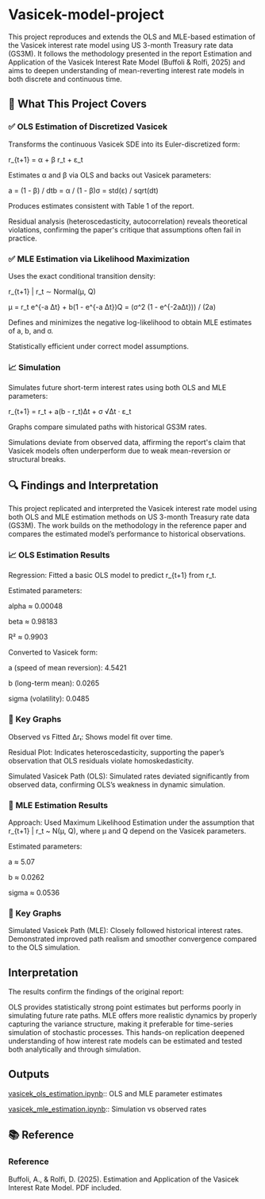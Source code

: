 # Vasicek-model-project

This project reproduces and extends the OLS and MLE-based estimation of the Vasicek interest rate model using US 3-month Treasury rate data (GS3M). It follows the methodology presented in the report Estimation and Application of the Vasicek Interest Rate Model (Buffoli & Rolfi, 2025) and aims to deepen understanding of mean-reverting interest rate models in both discrete and continuous time.


## 🧬 What This Project Covers

### ✅ OLS Estimation of Discretized Vasicek

Transforms the continuous Vasicek SDE into its Euler-discretized form:

r_{t+1} = α + β r_t + ε_t

Estimates α and β via OLS and backs out Vasicek parameters:

a = (1 - β) / dtb = α / (1 - β)σ = std(ε) / sqrt(dt)

Produces estimates consistent with Table 1 of the report.

Residual analysis (heteroscedasticity, autocorrelation) reveals theoretical violations, confirming the paper's critique that assumptions often fail in practice.

### ✅ MLE Estimation via Likelihood Maximization

Uses the exact conditional transition density:

r_{t+1} | r_t ∼ Normal(μ, Q)

μ = r_t e^{-a Δt} + b(1 - e^{-a Δt})Q = (σ^2 (1 - e^{-2aΔt})) / (2a)

Defines and minimizes the negative log-likelihood to obtain MLE estimates of a, b, and σ.

Statistically efficient under correct model assumptions.

### 📈 Simulation

Simulates future short-term interest rates using both OLS and MLE parameters:

r_{t+1} = r_t + a(b - r_t)Δt + σ √Δt · ε_t

Graphs compare simulated paths with historical GS3M rates.

Simulations deviate from observed data, affirming the report's claim that Vasicek models often underperform due to weak mean-reversion or structural breaks.

## 🔍 Findings and Interpretation

This project replicated and interpreted the Vasicek interest rate model using both OLS and MLE estimation methods on US 3-month Treasury rate data (GS3M). The work builds on the methodology in the reference paper and compares the estimated model’s performance to historical observations.

### 📈 OLS Estimation Results

Regression: Fitted a basic OLS model to predict r_{t+1} from r_t.

Estimated parameters:

alpha ≈ 0.00048

beta ≈ 0.98183

R² ≈ 0.9903

Converted to Vasicek form:


a (speed of mean reversion): 4.5421

b (long-term mean): 0.0265

sigma (volatility): 0.0485

### 🔹 Key Graphs

Observed vs Fitted Δrₜ: Shows model fit over time.

Residual Plot: Indicates heteroscedasticity, supporting the paper’s observation that OLS residuals violate homoskedasticity.

Simulated Vasicek Path (OLS): Simulated rates deviated significantly from observed data, confirming OLS’s weakness in dynamic simulation.


### 🔧 MLE Estimation Results

Approach: Used Maximum Likelihood Estimation under the assumption that r_{t+1} | r_t ~ N(μ, Q), where μ and Q depend on the Vasicek parameters.

Estimated parameters:

a ≈ 5.07

b ≈ 0.0262

sigma ≈ 0.0536

### 🔹 Key Graphs

Simulated Vasicek Path (MLE): Closely followed historical interest rates. Demonstrated improved path realism and smoother convergence compared to the OLS simulation.


## Interpretation

The results confirm the findings of the original report:

OLS provides statistically strong point estimates but performs poorly in simulating future rate paths.
MLE offers more realistic dynamics by properly capturing the variance structure, making it preferable for time-series simulation of stochastic processes.
This hands-on replication deepened understanding of how interest rate models can be estimated and tested both analytically and through simulation.


## Outputs

 [vasicek_ols_estimation.ipynb](vasicek_ols_estimation.ipynb):: OLS and MLE parameter estimates

[vasicek_mle_estimation.ipynb](vasicek_mle_estimation.ipynb):: Simulation vs observed rates


## 📚 Reference

### Reference
Buffoli, A., & Rolfi, D. (2025). Estimation and Application of the Vasicek Interest Rate Model. PDF included.
